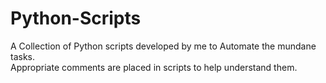 # Python-Scripts
A Collection of Python scripts developed by me to Automate the mundane tasks.  
Appropriate comments are placed in scripts to help understand them.  

